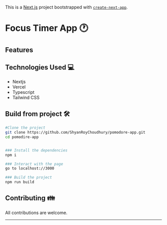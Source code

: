 This is a [Next.js](https://nextjs.org/) project bootstrapped with [`create-next-app`](https://github.com/vercel/next.js/tree/canary/packages/create-next-app).

# Focus Timer App 🕐

## Features

## Technologies Used 💻
* Nextjs
* Vercel
* Typescript
* Tailwind CSS

## Build from project 🛠️
```sh
#Clone the project
git clone https://github.com/ShyanRoyChoudhury/pomodore-app.git
cd pomodire-app


### Install the dependencies 
npm i

### Interact with the page
go to localhost://3000

### Build the project
npm run build
```

## Contributing 👪
All contributions are welcome.

- - - -
